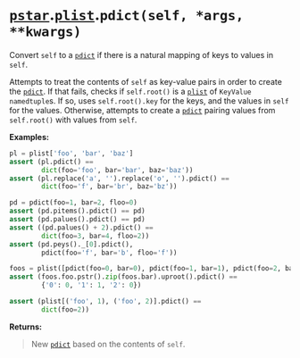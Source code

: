 # [`pstar`](/docs/pstar.md).[`plist`](/docs/pstar_plist.md).`pdict(self, *args, **kwargs)`

Convert `self` to a [`pdict`](/docs/pstar_pdict.md) if there is a natural mapping of keys to values in `self`.

Attempts to treat the contents of `self` as key-value pairs in order to create the [`pdict`](/docs/pstar_pdict.md).
If that fails, checks if `self.root()` is a [`plist`](/docs/pstar_plist.md) of `KeyValue` `namedtuple`s. If so, uses
`self.root().key` for the keys, and the values in `self` for the values. Otherwise,
attempts to create a [`pdict`](/docs/pstar_pdict.md) pairing values from `self.root()` with values from `self`.

**Examples:**
```python
pl = plist['foo', 'bar', 'baz']
assert (pl.pdict() ==
        dict(foo='foo', bar='bar', baz='baz'))
assert (pl.replace('a', '').replace('o', '').pdict() ==
        dict(foo='f', bar='br', baz='bz'))

pd = pdict(foo=1, bar=2, floo=0)
assert (pd.pitems().pdict() == pd)
assert (pd.palues().pdict() == pd)
assert ((pd.palues() + 2).pdict() ==
        dict(foo=3, bar=4, floo=2))
assert (pd.peys()._[0].pdict(),
        pdict(foo='f', bar='b', floo='f'))

foos = plist([pdict(foo=0, bar=0), pdict(foo=1, bar=1), pdict(foo=2, bar=0)])
assert (foos.foo.pstr().zip(foos.bar).uproot().pdict() ==
        {'0': 0, '1': 1, '2': 0})

assert (plist[('foo', 1), ('foo', 2)].pdict() ==
        dict(foo=2))
```

**Returns:**

>    New [`pdict`](/docs/pstar_pdict.md) based on the contents of `self`.



